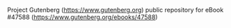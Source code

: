 Project Gutenberg (https://www.gutenberg.org) public repository for eBook #47588 (https://www.gutenberg.org/ebooks/47588)

